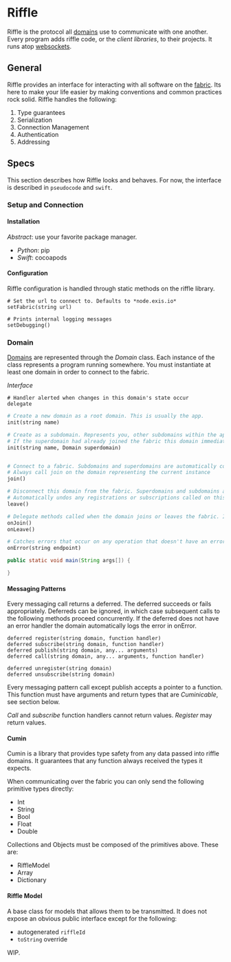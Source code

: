 # Riffle

Riffle is the protocol all [domains][domain] use to communicate with one another. Every program adds riffle code, or the *client libraries*, to their projects. It runs atop [websockets](http://www.html5rocks.com/en/tutorials/websockets/basics/). 

## General

Riffle provides an interface for interacting with all software on the [fabric][fabric]. Its here to make your life easier by making conventions and common practices rock solid. Riffle handles the following:

1. Type guarantees
2. Serialization
3. Connection Management
4. Authentication
5. Addressing

## Specs

This section describes how Riffle looks and behaves. For now, the interface is described in `pseudocode` and `swift`.

### Setup and Connection

#### Installation

*Abstract*: use your favorite package manager.

* *Python*: pip
* *Swift*: cocoapods 

#### Configuration

Riffle configuration is handled through static methods on the riffle library. 

```
# Set the url to connect to. Defaults to *node.exis.io*
setFabric(string url)

# Prints internal logging messages
setDebugging()
```

### Domain

[Domains][domain] are represented through the *Domain* class. Each instance of the class represents a program running somewhere. You must instantiate at least one domain in order to connect to the fabric.


*Interface*
```
# Handler alerted when changes in this domain's state occur
delegate
```

```python
# Create a new domain as a root domain. This is usually the app.
init(string name) 

# Create as a subdomain. Represents you, other subdomains within the app, etc
# If the superdomain had already joined the fabric this domain immediately joins
init(string name, Domain superdomain) 


# Connect to a fabric. Subdomains and superdomains are automatically connected.
# Always call join on the domain representing the current instance
join()

# Disconnect this domain from the fabric. Superdomains and subdomains are not disconnected.
# Automatically undos any registrations or subscriptions called on this domain
leave()

# Delegate methods called when the domain joins or leaves the fabric. If a delegate is set these methods are called on the delegate, else they are called here.
onJoin()
onLeave()

# Catches errors that occur on any operation that doesn't have an error handler 
onError(string endpoint)
```

```java
public static void main(String args[]) {

}
```
#### Messaging Patterns

Every messaging call returns a deferred. The deferred succeeds or fails appropriately. Deferreds can be ignored, in which case subsequent calls to the following methods proceed concurrently. If the deferred does not have an error handler the domain automatically logs the error in onError.

```
deferred register(string domain, function handler)
deferred subscribe(string domain, function handler)
deferred publish(string domain, any... arguments)
deferred call(string domain, any... arguments, function handler)

deferred unregister(string domain)
deferred unsubscribe(string domain)
```

Every messaging pattern call except publish accepts a pointer to a function. This function must have arguments and return types that are *Cuminicable*, see section below. 

*Call* and *subscribe* function handlers cannot return values. *Register* may return values.


#### Cumin

Cumin is a library that provides type safety from any data passed into riffle domains. It guarantees that any function always received the types it expects. 

When communicating over the fabric you can only send the following primitive types directly:

* Int
* String
* Bool
* Float
* Double

Collections and Objects must be composed of the primitives above. These are:

* RiffleModel
* Array
* Dictionary

#### Riffle Model

A base class for models that allows them to be transmitted. It does not expose an obvious public interface except for the following:

* autogenerated `riffleId` 
* `toString` override 

WIP.


[message]:/pages/riffle/Message.md
[agent]:/pages/riffle/Agent.md
[node]:/pages/fabric/Node.md
[fabric]:/pages/fabric/Fabric.md
[domain]:/pages/riffle/Domain.md
[action]:/pages/riffle/Agent.md
[endpoint]:/pages/riffle/Endpoint.md
[samples]:/pages/samples/Samples.md

[auth]:/pages/appliances/Auth-Appliance.md

[perm]:/pages/security/Permission.md